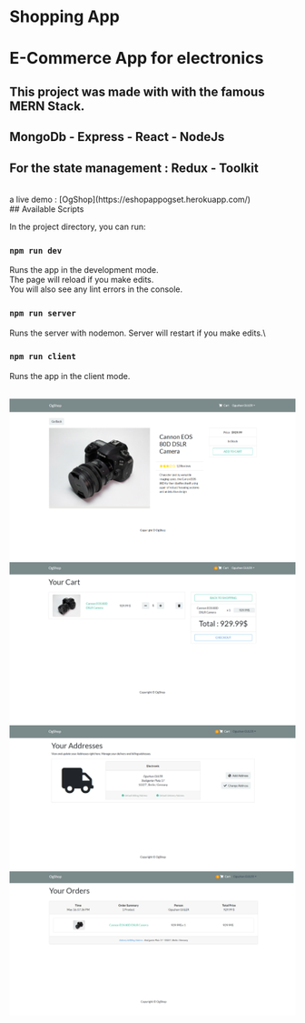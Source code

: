 # Shopping App

# E-Commerce App for electronics

## This project was made with with the famous MERN Stack. 
## MongoDb - Express - React - NodeJs
## For the state management : Redux - Toolkit
<br/>
a live demo : [OgShop](https://eshopappogset.herokuapp.com/)
<br/>
## Available Scripts

In the project directory, you can run:

### `npm run dev`

Runs the app in the development mode.\
The page will reload if you make edits.\
You will also see any lint errors in the console.

### `npm run server`

Runs the server with nodemon.
Server will restart if you make edits.\

### `npm run client`

Runs the app in the client mode.

<br/>
<img src="frontend/pics/image1.png" alt="Product"><img src="frontend/pics/image2.png" alt="Cart"><img src="frontend/pics/image3.png" alt="PlaceOrder"><img src="frontend/pics/image4.png" alt="Orders">

<br/>



